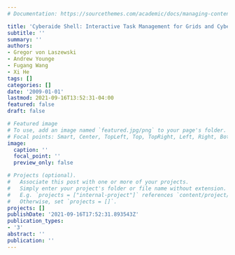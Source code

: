 ```yaml
---
# Documentation: https://sourcethemes.com/academic/docs/managing-content/

title: 'Cyberaide Shell: Interactive Task Management for Grids and Cyberinfrastructure'
subtitle: ''
summary: ''
authors:
- Gregor von Laszewski
- Andrew Younge
- Fugang Wang
- Xi He
tags: []
categories: []
date: '2009-01-01'
lastmod: 2021-09-16T13:52:31-04:00
featured: false
draft: false

# Featured image
# To use, add an image named `featured.jpg/png` to your page's folder.
# Focal points: Smart, Center, TopLeft, Top, TopRight, Left, Right, BottomLeft, Bottom, BottomRight.
image:
  caption: ''
  focal_point: ''
  preview_only: false

# Projects (optional).
#   Associate this post with one or more of your projects.
#   Simply enter your project's folder or file name without extension.
#   E.g. `projects = ["internal-project"]` references `content/project/deep-learning/index.md`.
#   Otherwise, set `projects = []`.
projects: []
publishDate: '2021-09-16T17:52:31.893543Z'
publication_types:
- '3'
abstract: ''
publication: ''
---
```

